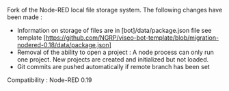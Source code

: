 Fork of the Node-RED local file storage system.
The following changes have been made :
- Information on storage of files are in [bot]/data/package.json file see template [https://github.com/NGRP/viseo-bot-template/blob/migration-nodered-0.18/data/package.json]
- Removal of the ability to open a project : A node process can only run one project.  New projects are created and initialized but not loaded.
- Git commits are pushed automatically if remote branch has been set


Compatibility : Node-RED 0.19
